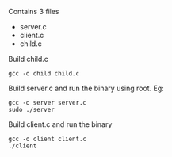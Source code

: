Contains 3 files
- server.c
- client.c
- child.c

Build child.c

    gcc -o child child.c

Build server.c and run the binary using root. Eg:

    gcc -o server server.c
    sudo ./server

Build client.c and run the binary

    gcc -o client client.c
    ./client
